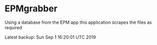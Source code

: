 # EPMgrabber
Using a database from the EPM app this application scrapes the files as required


Latest backup: Sun Sep 1 16:20:01 UTC 2019
